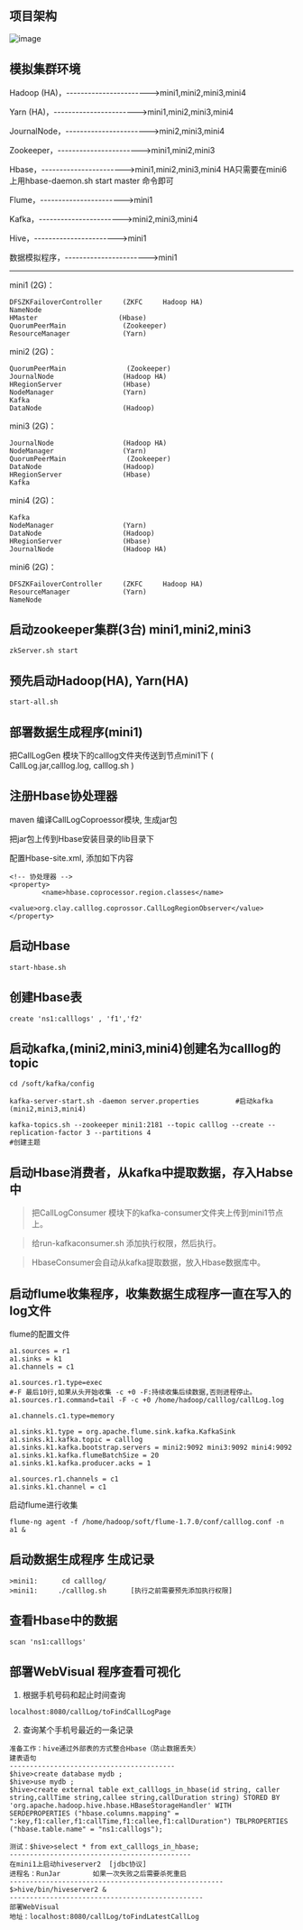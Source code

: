 ## 项目架构
![image](https://github.com/clay4444/CallLogCollectSystem/blob/master/Show/CallLogCollectSystem.png)

## 模拟集群环境

Hadoop (HA)，----------------------->mini1,mini2,mini3,mini4

Yarn (HA)，----------------------->mini1,mini2,mini3,mini4
 
JournalNode，----------------------->mini2,mini3,mini4

Zookeeper，----------------------->mini1,mini2,mini3   

Hbase，----------------------->mini1,mini2,mini3,mini4	   HA只需要在mini6上用hbase-daemon.sh start master 命令即可

Flume，----------------------->mini1

Kafka，----------------------->mini2,mini3,mini4

Hive，----------------------->mini1

数据模拟程序，----------------------->mini1

------------------------------------------------------

mini1 (2G)：

~~~
DFSZKFailoverController		(ZKFC     Hadoop HA)
NameNode				
HMaster					   (Hbase)
QuorumPeerMain			    (Zookeeper)
ResourceManager				(Yarn)
~~~

mini2 (2G)：

~~~
QuorumPeerMain			     (Zookeeper)
JournalNode					(Hadoop HA)
HRegionServer				(Hbase)
NodeManager					(Yarn)
Kafka
DataNode					(Hadoop)
~~~

mini3 (2G)：

~~~
JournalNode					(Hadoop HA)
NodeManager					(Yarn)
QuorumPeerMain			     (Zookeeper)
DataNode					(Hadoop)
HRegionServer				(Hbase)
Kafka
~~~

mini4 (2G)：

~~~
Kafka
NodeManager					(Yarn)
DataNode					(Hadoop)
HRegionServer				(Hbase)
JournalNode					(Hadoop HA)
~~~

mini6 (2G)：

~~~
DFSZKFailoverController		(ZKFC     Hadoop HA)
ResourceManager				(Yarn)
NameNode
~~~



## 启动zookeeper集群(3台)  mini1,mini2,mini3

~~~
zkServer.sh start 
~~~



## 预先启动Hadoop(HA), Yarn(HA)

~~~
start-all.sh
~~~



## 部署数据生成程序(mini1)

把CallLogGen 模块下的calllog文件夹传送到节点mini1下 ( CallLog.jar,calllog.log,  calllog.sh )



## 注册Hbase协处理器

maven  编译CallLogCoproessor模块, 生成jar包

把jar包上传到Hbase安装目录的lib目录下

配置Hbase-site.xml,  添加如下内容

~~~
<!-- 协处理器 -->
<property>
        <name>hbase.coprocessor.region.classes</name>
        <value>org.clay.calllog.coprossor.CallLogRegionObserver</value>
</property>
~~~



## 启动Hbase

~~~
start-hbase.sh
~~~



## 创建Hbase表

~~~
create 'ns1:calllogs' , 'f1','f2'
~~~



## 启动kafka,(mini2,mini3,mini4)创建名为calllog的topic

~~~
cd /soft/kafka/config

kafka-server-start.sh -daemon server.properties			#启动kafka (mini2,mini3,mini4)

kafka-topics.sh --zookeeper mini1:2181 --topic calllog --create --replication-factor 3 --partitions 4										#创建主题
~~~



## 启动Hbase消费者，从kafka中提取数据，存入Habse中

> 把CallLogConsumer 模块下的kafka-consumer文件夹上传到mini1节点上。

> 给run-kafkaconsumer.sh 添加执行权限，然后执行。

> HbaseConsumer会自动从kafka提取数据，放入Hbase数据库中。



## 启动flume收集程序，收集数据生成程序一直在写入的log文件

flume的配置文件

~~~
a1.sources = r1
a1.sinks = k1
a1.channels = c1

a1.sources.r1.type=exec
#-F 最后10行,如果从头开始收集 -c +0 -F:持续收集后续数据,否则进程停止。
a1.sources.r1.command=tail -F -c +0 /home/hadoop/calllog/callLog.log

a1.channels.c1.type=memory

a1.sinks.k1.type = org.apache.flume.sink.kafka.KafkaSink
a1.sinks.k1.kafka.topic = calllog
a1.sinks.k1.kafka.bootstrap.servers = mini2:9092 mini3:9092 mini4:9092
a1.sinks.k1.kafka.flumeBatchSize = 20
a1.sinks.k1.kafka.producer.acks = 1

a1.sources.r1.channels = c1
a1.sinks.k1.channel = c1
~~~

启动flume进行收集

~~~
flume-ng agent -f /home/hadoop/soft/flume-1.7.0/conf/calllog.conf -n a1 &
~~~



## 启动数据生成程序   生成记录

~~~
>mini1:      cd calllog/
>mini1:     ./calllog.sh      [执行之前需要预先添加执行权限]
~~~



##  查看Hbase中的数据

~~~
scan 'ns1:calllogs'
~~~





## 部署WebVisual  程序查看可视化

1. 根据手机号码和起止时间查询
~~~
localhost:8080/callLog/toFindCallLogPage
~~~

2. 查询某个手机号最近的一条记录
~~~
准备工作：hive通过外部表的方式整合Hbase（防止数据丢失）
建表语句
-----------------------------------------
$hive>create database mydb ;
$hive>use mydb ;
$hive>create external table ext_calllogs_in_hbase(id string, caller string,callTime string,callee string,callDuration string) STORED BY 'org.apache.hadoop.hive.hbase.HBaseStorageHandler' WITH SERDEPROPERTIES ("hbase.columns.mapping" = ":key,f1:caller,f1:callTime,f1:callee,f1:callDuration") TBLPROPERTIES ("hbase.table.name" = "ns1:calllogs");

测试：$hive>select * from ext_calllogs_in_hbase;
---------------------------------------------
在mini1上启动hiveserver2  [jdbc协议]
进程名：RunJar        如果一次失败之后需要杀死重启
-----------------------------------------------------
$>hive/bin/hiveserver2 &
------------------------------------------------
部署WebVisual
地址：localhost:8080/callLog/toFindLatestCallLog
~~~

